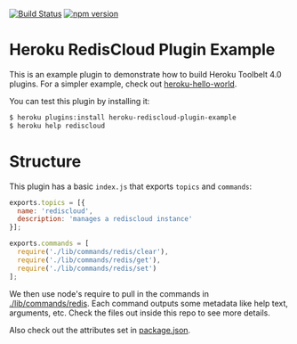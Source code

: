 [![Build Status](https://travis-ci.org/heroku/heroku-rediscloud-plugin-example.svg?branch=master)](https://travis-ci.org/heroku/heroku-rediscloud-plugin-example)
[![npm version](https://badge.fury.io/js/heroku-rediscloud-plugin-example.svg)](http://badge.fury.io/js/heroku-rediscloud-plugin-example)

Heroku RedisCloud Plugin Example
================================

This is an example plugin to demonstrate how to build Heroku Toolbelt 4.0 plugins. For a simpler example, check out [heroku-hello-world](https://github.com/heroku/heroku-hello-world).

You can test this plugin by installing it:

```sh
$ heroku plugins:install heroku-rediscloud-plugin-example
$ heroku help rediscloud
```

Structure
=========

This plugin has a basic `index.js` that exports `topics` and `commands`:

```javascript
exports.topics = [{
  name: 'rediscloud',
  description: 'manages a rediscloud instance'
}];

exports.commands = [
  require('./lib/commands/redis/clear'),
  require('./lib/commands/redis/get'),
  require('./lib/commands/redis/set')
];
```

We then use node's require to pull in the commands in [./lib/commands/redis](./lib/commands/redis/). Each command outputs some metadata like help text, arguments, etc. Check the files out inside this repo to see more details.

Also check out the attributes set in [package.json](./package.json).
